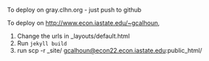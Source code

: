 To deploy on gray.clhn.org - just push to github

To deploy on http://www.econ.iastate.edu/~gcalhoun,
1. Change the urls in _layouts/default.html
2. Run `jekyll build`
3. run
    scp -r _site/ gcalhoun@econ22.econ.iastate.edu:public_html/